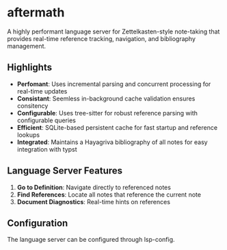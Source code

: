 # aftermath

A highly performant language server for Zettelkasten-style note-taking that provides real-time reference tracking, navigation, and bibliography management.

## Highlights

- **Perfomant**: Uses incremental parsing and concurrent processing for real-time updates
- **Consistant**: Seemless in-background cache validation ensures consitency
- **Configurable**: Uses tree-sitter for robust reference parsing with configurable queries
- **Efficient**: SQLite-based persistent cache for fast startup and reference lookups
- **Integrated**: Maintains a Hayagriva bibliography of all notes for easy integration with typst

## Language Server Features

1. **Go to Definition**: Navigate directly to referenced notes
2. **Find References**: Locate all notes that reference the current note
3. **Document Diagnostics**: Real-time hints on references

## Configuration

The language server can be configured through lsp-config.

